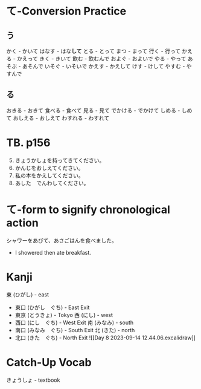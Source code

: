 # て-Conversion Practice
## う
かく - かいて
はなす - はな**して**
とる - とって
まつ - まって
行く - 行って
かえる - かえって
きく - きいて
飲む - 飲むんで
およぐ - およいで
やる - やって
あそぶ - あそんで
いそぐ - いそいで
かえす - かえして
けす - けして
やすむ - やすんで

## る
おきる - おきて
食べる - 食べて
見る - 見て
でかける - でかけて
しめる - しめて
おしえる - おしえて
わすれる - わすれて

# TB. p156
5. きょうかしょを持ってきてください。
6. かんじをおしえてください。
7. 私の本をかえしてください。
10. あした　でんわしてください。

# て-form to signify chronological action
シャワーをあびて、あさごはんを食べました。
- I showered then ate breakfast.

# Kanji
東 (ひがし) - east
- 東口 (ひがし　ぐち) - East Exit
- 東京 (とうきょ) - Tokyo
西 (にし) - west
- 西口 (にし　ぐち) - West Exit
南 (みなみ) - south
- 南口 (みなみ　ぐち) - South Exit
北 (きた) - north
- 北口 (きた　ぐち) - North Exit
![[Day 8 2023-09-14 12.44.06.excalidraw]]

# Catch-Up Vocab
きょうしょ - textbook
